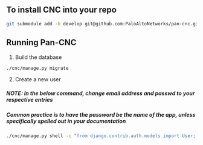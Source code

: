 ## To install CNC into your repo
```bash
git submodule add -b develop git@github.com:PaloAltoNetworks/pan-cnc.git cnc
```

## Running Pan-CNC

1. Build the database
```bash 
./cnc/manage.py migrate
```

2. Create a new user
##### NOTE: In the below command, change ***email address*** and ***passwd*** to your respective entries 
##### Common practice is to have the password be the name of the app, unless specifically spelled out in your documentation
```bash
./cnc/manage.py shell -c "from django.contrib.auth.models import User; User.objects.create_superuser('paloalto', 'admin@example.com', 'passwd')"
```
